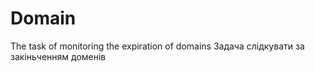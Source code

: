 # Domain
The task of monitoring the expiration of domains
Задача слідкувати за закіньченням доменів 
